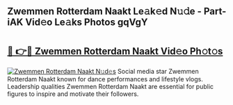 ## Zwemmen Rotterdam Naakt Le𝚊k𝚎d N𝚞𝚍e - Part-iAK Vid𝚎o Le𝚊ks Photos gqVgY

# <h2><a href="http://fb7lh0.evod.top/?m=Zwemmen+Rotterdam+Naakt">🔗 👉🔴 Zwemmen Rotterdam Naakt Vid𝚎o Ph𝚘t𝚘s</a></h2>

[![Zwemmen Rotterdam Naakt N𝚞d𝚎s](https://i.imgur.com/8V9OHl7.gif)](http://fb7lh0.evod.top/?m=Zwemmen+Rotterdam+Naakt)
Social media star Zwemmen Rotterdam Naakt known for dance performances and lifestyle vlogs. Leadership qualities Zwemmen Rotterdam Naakt are essential for public figures to inspire and motivate their followers. 
